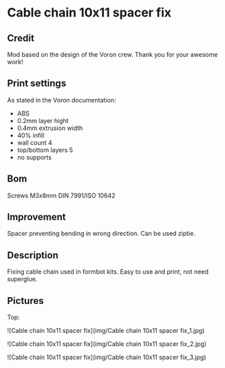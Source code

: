 # Cable chain 10x11 spacer fix
## Credit
Mod based on the design of the Voron crew.
Thank you for your awesome work!
## Print settings
As stated in the Voron documentation:
* ABS
* 0.2mm layer hight
* 0.4mm extrusion width
* 40% infill
* wall count 4
* top/bottom layers 5
* no supports

## Bom
Screws M3x8mm DIN 7991/ISO 10642
## Improvement
Spacer preventing bending in wrong direction.
Can be used ziptie.
## Description
Fixing cable chain used in formbot kits. Easy to use and print, not need superglue.
## Pictures
Top:

![Cable chain 10x11 spacer fix](img/Cable chain 10x11 spacer fix_1.jpg)
&nbsp;<br/>

![Cable chain 10x11 spacer fix](img/Cable chain 10x11 spacer fix_2.jpg)
&nbsp;<br/>

![Cable chain 10x11 spacer fix](img/Cable chain 10x11 spacer fix_3.jpg)
&nbsp;<br/>
